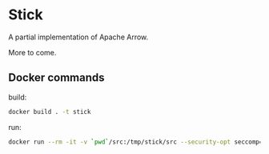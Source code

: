 # Stick

A partial implementation of Apache Arrow.

More to come.

## Docker commands
build:
```sh
docker build . -t stick
```

run:
```sh
docker run --rm -it -v `pwd`/src:/tmp/stick/src --security-opt seccomp=seccomp/conf.json stick
```

